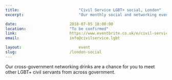 ```yaml
---
title:  						"Civil Service LGBT+ social, London"
excerpt:	  					"Our monthly social and networking event in London."

date:	 					2018-07-05 18:00:00
location: 					"To be confirmed"
link: 						https://www.eventbrite.co.uk/e/civil-service-lgbt-social-london-tickets-39611790933
email: 						info@civilservice.lgbt

layout: 						event
slug:						/london-social
---
```


Our cross-government networking drinks are a chance for you to meet other LGBT+ civil servants from across government.